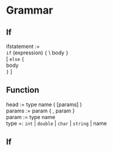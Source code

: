 # Grammar


## If
ifstatement := \
`if` (expression) `{` \ 
body `}` \
[ `else` `{`\
body\
`}` ]


## Function 
head := type name ( [params] ) \
params := param { , param } \
param := type name \
type =: `int` 
        | `double` 
        | `char` 
        | `string` 
        | name

## If
